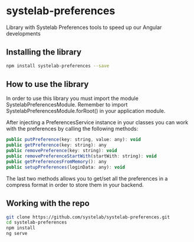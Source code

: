 # systelab-preferences

Library with Systelab Preferences tools to speed up our Angular developments

## Installing the library

```bash
npm install systelab-preferences --save
```

## How to use the library
In order to use this library you must import the module SystelabPreferencesModule. Remember to import SystelabPreferencesModule.forRoot() in your application module.

After injecting a PreferencesService instance in your classes you can work with the preferences by calling the following methods:

```javascript
public putPreference(key: string, value: any): void
public getPreference(key: string): any
public removePreference(key: string): void
public removePreferenceStartWith(startWith: string): void
public getPreferencesFromMemory(): any
public setupPreferences(loginData: any): void
```
The last two methods allows you to get/set all the preferences in a compress format in order to store them in your backend. 

## Working with the repo


```bash
git clone https://github.com/systelab/systelab-preferences.git
cd systelab-preferences
npm install
ng serve
```
